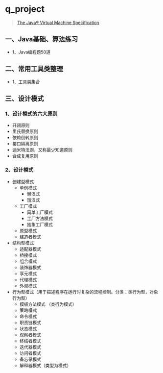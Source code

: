 #  q_project

> [The Java® Virtual Machine Specification](https://docs.oracle.com/javase/specs/jvms/se8/html/index.html)

## 一、Java基础、算法练习 
 * 1、Java编程题50道
 
## 二、常用工具类整理 
 * 1、工具类集合
 
## 三、设计模式
### 1、设计模式的六大原则
* 开闭原则
* 里氏替换原则
* 依赖倒转原则
* 接口隔离原则
* 迪米特法则，又称最少知道原则
* 合成复用原则

### 2、设计模式
* 创建型模式
  * 单例模式
    * 懒汉式
    * 饿汉式
  * 工厂模式
    * 简单工厂模式
    * 工厂方法模式
    * 抽象工厂模式
  * 原型模式
  * 建造者模式
* 结构型模式
  * 适配器模式
  * 桥接模式
  * 组合模式
  * 装饰器模式
  * 享元模式
  * 代理模式
  * 外观模式
* 行为型模式（用于描述程序在运行时复杂的流程控制。分类：类行为型，对象行为型）
  * 模板方法模式 （类行为模式）
  * 策略模式
  * 命令模式
  * 职责链模式
  * 状态模式
  * 观察者模式
  * 终结者模式
  * 迭代器模式
  * 访问者模式
  * 备忘录模式
  * 解释器模式（类型为模式）

















